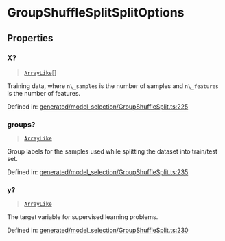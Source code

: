 # GroupShuffleSplitSplitOptions

## Properties

### X?

> [`ArrayLike`](../types/ArrayLike.md)[]

Training data, where `n\_samples` is the number of samples and `n\_features` is the number of features.

Defined in:  [generated/model\_selection/GroupShuffleSplit.ts:225](https://github.com/transitive-bullshit/scikit-learn-ts/blob/b59c1ff/packages/sklearn/src/generated/model_selection/GroupShuffleSplit.ts#L225)

### groups?

> [`ArrayLike`](../types/ArrayLike.md)

Group labels for the samples used while splitting the dataset into train/test set.

Defined in:  [generated/model\_selection/GroupShuffleSplit.ts:235](https://github.com/transitive-bullshit/scikit-learn-ts/blob/b59c1ff/packages/sklearn/src/generated/model_selection/GroupShuffleSplit.ts#L235)

### y?

> [`ArrayLike`](../types/ArrayLike.md)

The target variable for supervised learning problems.

Defined in:  [generated/model\_selection/GroupShuffleSplit.ts:230](https://github.com/transitive-bullshit/scikit-learn-ts/blob/b59c1ff/packages/sklearn/src/generated/model_selection/GroupShuffleSplit.ts#L230)
